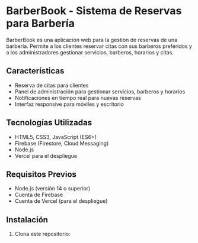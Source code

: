 # BarberBook - Sistema de Reservas para Barbería

BarberBook es una aplicación web para la gestión de reservas de una barbería. Permite a los clientes reservar citas con sus barberos preferidos y a los administradores gestionar servicios, barberos, horarios y citas.

## Características

- Reserva de citas para clientes
- Panel de administración para gestionar servicios, barberos y horarios
- Notificaciones en tiempo real para nuevas reservas
- Interfaz responsive para móviles y escritorio

## Tecnologías Utilizadas

- HTML5, CSS3, JavaScript (ES6+)
- Firebase (Firestore, Cloud Messaging)
- Node.js
- Vercel para el despliegue

## Requisitos Previos

- Node.js (versión 14 o superior)
- Cuenta de Firebase
- Cuenta de Vercel (para el despliegue)

## Instalación

1. Clona este repositorio:
